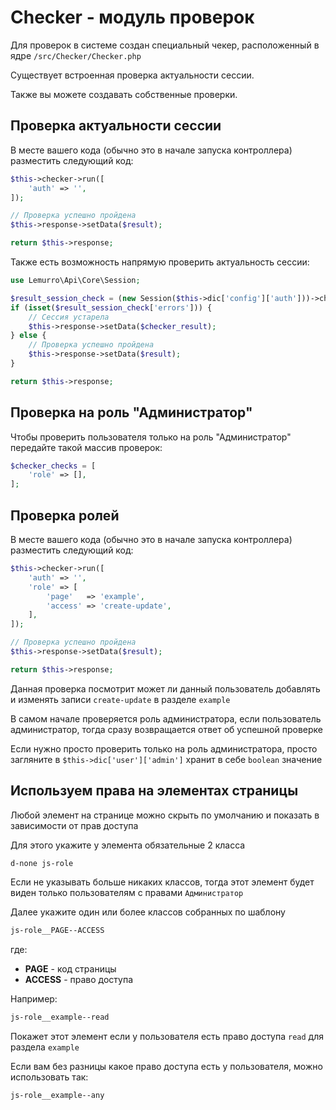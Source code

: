 # Checker - модуль проверок
Для проверок в системе создан специальный чекер, расположенный в ядре `/src/Checker/Checker.php`

Существует встроенная проверка актуальности сессии.

Также вы можете создавать собственные проверки.

## Проверка актуальности сессии
В месте вашего кода (обычно это в начале запуска контроллера) разместить следующий код:
```php
$this->checker->run([
    'auth' => '',
]);

// Проверка успешно пройдена
$this->response->setData($result);

return $this->response;
```

Также есть возможность напрямую проверить актуальность сессии:
```php
use Lemurro\Api\Core\Session;

$result_session_check = (new Session($this->dic['config']['auth']))->check($this->dic['session_id']);
if (isset($result_session_check['errors'])) {
    // Сессия устарела
    $this->response->setData($checker_result);
} else {
    // Проверка успешно пройдена
    $this->response->setData($result);
}

return $this->response;
```

## Проверка на роль "Администратор"
Чтобы проверить пользователя только на роль "Администратор" передайте такой массив проверок:
```php
$checker_checks = [
    'role' => [],
];
```

## Проверка ролей
В месте вашего кода (обычно это в начале запуска контроллера) разместить следующий код:
```php
$this->checker->run([
    'auth' => '',
    'role' => [
        'page'   => 'example',
        'access' => 'create-update',
    ],
]);

// Проверка успешно пройдена
$this->response->setData($result);

return $this->response;
```
Данная проверка посмотрит может ли данный пользователь добавлять и изменять записи `create-update` в разделе `example`

В самом начале проверяется роль администратора, если пользователь администратор, тогда сразу возвращается ответ об успешной проверке

Если нужно просто проверить только на роль администратора, просто загляните в `$this->dic['user']['admin']` хранит в себе `boolean` значение

## Используем права на элементах страницы
Любой элемент на странице можно скрыть по умолчанию и показать в зависимости от прав доступа

Для этого укажите у элемента обязательные 2 класса
```html
d-none js-role
```

Если не указывать больше никаких классов, тогда этот элемент будет виден только пользователям с правами `Администратор`

Далее укажите один или более классов собранных по шаблону
```html
js-role__PAGE--ACCESS
```

где:
- **PAGE** - код страницы
- **ACCESS** - право доступа

Например:
```html
js-role__example--read
```

Покажет этот элемент если у пользователя есть право доступа `read` для раздела `example`

Если вам без разницы какое право доступа есть у пользователя, можно использовать так:
```html
js-role__example--any
```